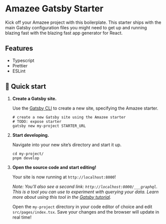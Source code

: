 # Amazee Gatsby Starter

Kick off your Amazee project with this boilerplate. This starter ships with the
main Gatsby configuration files you might need to get up and running blazing
fast with the blazing fast app generator for React.

## Features

- Typescript
- Prettier
- ESLint

## 🚀 Quick start

1.  **Create a Gatsby site.**

    Use the
    [Gatsby CLI](https://www.gatsbyjs.org/tutorial/part-zero/#using-the-gatsby-cli)
    to create a new site, specifying the Amazee starter.

    ```shell
    # create a new Gatsby site using the Amazee starter
    # TODO: expose starter
    gatsby new my-project STARTER_URL
    ```

2.  **Start developing.**

    Navigate into your new site’s directory and start it up.

    ```shell
    cd my-project/
    pnpm develop
    ```

3.  **Open the source code and start editing!**

    Your site is now running at `http://localhost:8000`!

    _Note: You'll also see a second link: _`http://localhost:8000/___graphql`_.
    This is a tool you can use to experiment with querying your data. Learn more
    about using this tool in the
    [Gatsby tutorial](https://www.gatsbyjs.org/tutorial/part-five/#introducing-graphiql)._

    Open the `my-project` directory in your code editor of choice and edit
    `src/pages/index.tsx`. Save your changes and the browser will update in real
    time!

